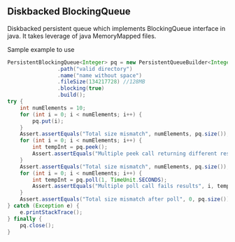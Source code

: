 ## Diskbacked BlockingQueue

Diskbacked persistent queue which implements BlockingQueue interface in java. It takes leverage of java MemoryMapped files.

Sample example to use

```java
PersistentBlockingQueue<Integer> pq = new PersistentQueueBuilder<Integer>()
                .path("valid directory")
                .name("name without space")
                .fileSize(134217728) //128MB 
                .blocking(true)
                .build();
try {
    int numElements = 10;
    for (int i = 0; i < numElements; i++) {
        pq.put(i);
    }
    Assert.assertEquals("Total size mismatch", numElements, pq.size());
    for (int i = 0; i < numElements; i++) {
        int tempInt = pq.peek();
        Assert.assertEquals("Multiple peek call returning different results", 0, tempInt);
    }
    Assert.assertEquals("Total size mismatch", numElements, pq.size());
    for (int i = 0; i < numElements; i++) {
        int tempInt = pq.poll(1, TimeUnit.SECONDS);
        Assert.assertEquals("Multiple poll call fails results", i, tempInt);
    }
    Assert.assertEquals("Total size mismatch after poll", 0, pq.size());
} catch (Exception e) {
    e.printStackTrace();
} finally {
    pq.close();
}

``` 
